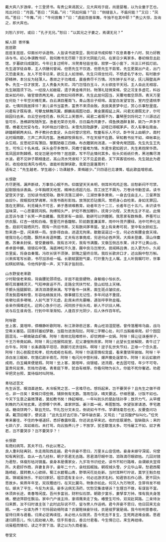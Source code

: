 <!-- { "loadSidebar": true } -->
	戴大宾八岁游痒，十三登贤书。有贵公来谒其父，见大宾戏于庭，尚是婴稚，以为业童子艺也，戏出对曰：“月圆。”答曰：“风扁。”问：“风如何扁？”曰：“侧缝皆入，不扁何能？”又曰：“凤鸣。”答曰：“牛舞。”问：“牛何尝舞？”曰：“虞庭百兽率舞，牛独不在其中耶？”贵公大惊，及询之，即大宾也。 
	
	刘恕八岁时，或曰：“孔子无兄。”恕曰：“以其兄之子妻之，焉谓无兄？” 
	
	解人颐 寄怀集
	屈屈歌 
	屈屈复屈屈，仰面长吁诉造物。人皆读书遂荣显，我何读书成抑郁？叹息青春十八时，努力好教诗与书。初心争谓教书好，我何教书无尽期？百岁光阴能几何，在家日少离家多。春初倏忽去赴馆，岁暮欲归成蹉跎。今年已复过明年，冷凳青毡皆坐穿。寂寥一饭小窗下，冷淡三杯孤灯前。先生道学徒自尊，主人供膳何曾闻。但愿先生不饮酒，但愿先生不茹荤。先生更莫出户走，出门又恐逢亲友。友人不觉寻访来，欲见主人如泄柳。先生只得坐忧闷，不想虚名宁本分。有时散步舒精神，本分反为轻薄人。愚顽之子功难成，晨昏费尽千万情。河东狮子反不足，抚儿隔壁高声争。先生一日才放宽，主人责备大失欢。鸿门岂惜白玉斗，大士欲挂平天冠。主人自此无相容，先生踧踖须下功。一经授人如敝屣，遗子黄金难开封。物薄礼轻微束脩，受之况复多虚花，料谷腐米如丹砂。输官偿债两无用，此物如何得养家。先生此屈何因当，天覆地载空昂昂。青天万里在何处？十年空对槐花黄。白云满目雁南飞，青山落日子规啼。高堂白发望甘旨，室内空遣桃李姿。七情同我居择邻？男儿读书当富贵，富贵不来须自致。良辰美景梦中过，赏心乐事愁里度。问君有才既有德，可攀龙鳞舞凤翼。麒麟高阁图功臣，黄金置阁延上宾。问君无德既无才，尔可田园归去来。白云空谷桂花香，秋风江上芙蓉开。闻君二者既不为，囊琴匣剑将何之？川源远近皆可乐，渔樵耕牧随所宜。渔者无荣亦无辱，日日扁舟共妻子。得鱼换酒醉复醉，欸乃一声多不理。樵者无忧安与危，利斧晓出行歌归。未雪先防隐薜萝，迎喧已得眠茅庐。农人有事在南亩，耕饁朝朝两夫妇。养子教孙衣食足，头白何曾识官府。牧童有乐人不识，卧牛背上由朝夕。南村北村烟雨歇，三声二声风月笛。渔樵耕牧俱有乐，不在天禄不在爵。早知教书反不如，绛帐皋比永忘规。反思祀宗有薄田，箪瓢陋巷三四椽。布衣饘粥尚消遣，一家骨肉常团圆。先生先生王先生，可怜三十名未成。床头金尽多憔悴，风檐寸晷难为情。东君东君如若识，先生素抱荣华质。鸾凤固非荆棘栖，蛟龙岂是池中物？屈屈歌，写不尽此情何其多。街头买纸纸价贵，黑池蘸尽清水波。君不见钟子期相逢迟，高山流水凭谁知？又不见孟尝君，天下宾客徒纷纷。先生就此为君别，收拾收拾清风与明月。谁能听我弹铗歌，我辈岂是蓬蒿列！ 
	语有之：“先生越老，学生越小；功课越多，束脩越少。”只四语已见凄情，唱此歌益增悲戚。 
	
	长恨歌
	月尽更残，漏声断续，万事惊心眠不热。仰面望天天未明，侧耳听鸡鸡正宿。旧愁新闷不可禁，起剔银烛诉衷曲。少年胸襟天地宽，精神志虑超凡俗。百工技艺不屑为，万卷诗书勤苦读。读书望登天子堂，岂知读书成劳碌。数年流落江湖中，江湖世事多萧索。一身去住由主人，三餐茶饭由奴仆。寂眠孤枕梦魂寒，冷落书斋形影烛。放荡犹恐玷儒风，常把身心自检束。身如无罪囚，落在无罪狱。利觅蝇头不可言，弟子愚顽难教育。幼者年方十二三，长者年已十五六。未识读书滋味深，一心思要顾鸿鹄。拘缚矩头严，护短不教加鞭扑。抚育少功程，又责先生才不足。此情此苦诉与谁？长笑一声自藏蓄。我思家有一亩田，勤耕可以供饘粥。我思家有数株桑，养蚕可以供衣服。红杏一枝和白梅，雪里花开香馥郁。阶前数茎濂溪草，雨中叶茂齐腰绿。池中可养化龙鱼，庭前可栽栖凤竹。既有一所旧书房，又有数间茅草屋。堂上有亲寿可祝，室中有女颜如玉。愁来酒一壶，闲来棋一局。坐卧得自由，进退无拘束。散散诞诞过一生，何必衣紫腰金食天禄。嗟我功名心性酷，飘然未肯退林麓。丈夫有志事竟成，穷途何必吞声哭。大舜未登庸，深山伴麋鹿。苏秦未封侯，曾受妻嫂辱。我有志冲天，我有书满腹。文章压倒吕东莱，诗才不让黄山谷。卓卓兽中麟，琅琅石中璞。海底神松不久潜，厩中良马岂常伏。尝闻韩吕俦，出入更为仆。久闻百里奚，将身自秦鬻。冯欢长铗不须弹，郭隗之屋终日筑。我叹长歌非口才，述出胸中愁万斛。兴来挥笔写长歌，书尽加添纸一幅。长歌赋罢胆气豪，叮咛重为主人嘱。主人听我嘱叮咛，世事如棋如转轴。令他传胪报一声，天下英才皆刮目。 
	
	山东野叟老来歌 
	少时聪俊老来痴，背曲腰驼颈项低。牙屈不能尝硬物，身躯缩小怕长衣。 
	眼花耳塞精灵灭，气短神衰话不齐。走路全凭扶竹杖，登山如怯上天梯。 
	手颤头摇腿脚软，涕流泪滴便淋漓。写字看书一抹黑，面生斑点皱纹皮。 
	须发鬓眉堆粉雪，形容枯槁强支持。做事健忘无记性，多年闲话不重提。 
	咳嗽吐痰多哮喘，人前气泄下元虚。赴席未终先要睡，遇张呼李熟韭薤。 
	会亲作揖难还礼，迎宾心急步行迟。闲同孩子街头戏，新人不识旧人稀。 
	说与后生谁肯信，行到中年渐渐知。人逢百岁光阴少，后人休作百年机。　 
	
	阿呀歌 
	坐上客，莫喧哗，停樽静听歌阿呀。秋江渺渺悲迁客，青山枉泪湿琵琶。曾传落雁啼乌曲，战马空嘶关塞笳。回首奸雄如梦散，当筵勿进渔阳挝。阿呀二字鞭心处，利爪当胸着痒爬。好个囫囵圆混沌，一朝凿破血虾蟆。阿呀！南倾北陷难修补，却仗娉婷一女娲。阿呀！揖让征诛垂样子，千王万帝竟如麻。阿呀！周公拮据鸮戕室，尼父凄惶狗丧家。阿呀！此望长生彼解脱，青牛过了白牛车。阿呀！长条直路平坦坦，跌脚污泥贪径斜。啊呀！逆子乱世失节妇，正缘一个念头差。阿呀！剖心割股忠和孝，挖肉成疮也有疤。阿呀！你道恩情权宠盛，看来重锁带披枷。阿呀！平添白发三眠柳，吹落红颜半夜花。阿呀！电闪光中营利禄，爆声撒处逞荣华。阿呀！彩云虹散终成雨，白玉蝇来便是瑕。阿呀！坐上客，莫喧哗，烧银蜡，进流霞，老去固可惜，年少不可夸。富贵何足羡，贫贱勿咨嗟。青青庭下草，犹自有根芽。你看何物为长久，你能不死你奢遮。劝君早把灵台照，莫待临时叫阿呀。 
	
	青毡述苦文 
	先生诉苦，眼泪直迸矣。夫冷板凳之苦，一言难尽也。想将起来，岂不要哭乎？且先生之做不得也，非一日矣！束脩只得些微，铺排倒有无数。落雨包驮，晴天要送。仔细思量，讨饭不如也。今天下生意之最微薄者，莫如教书矣！挣起喉咙，一年叫到头的是赵钱孙李；放开力气，从早缠到晚的乃天地玄黄。还想哪个供茶，谁家供饭。姜汁面一碗，希图暂饱。休望张家请酒，李宅邀谈。糖烧饼两个，聊且充饥。节礼包分文未见，倒说如今不作。学课钱毫忽也无，反要查问功课。戴顶旧帽子，便说道：“这先生好去打卦。”穿件破衣裳，又骂云：“这穷酸俨似叫化。”任凭寒来暑往，不住的争堪道好。悉好春露秋霜，你还说去早来迟。收的低银潮色，皆缺戥头；来的七龄八岁，浑如凿石。未打骂，向云独养儿子；不放学，犹言歇落太多。可怜雇工不如，奴才弗若，岂不要哭乎？岂不要哭乎？！ 
	
	长恨歌 
	有商妇病笃，其夫不归，作此以寄之。 
	良人重利轻离别，东走南阳西走越。君今弃妾不思归，万里关山音信绝。妾身未嫁守深闺，何曾知有离别苦。自从一去几经秋，朝夕思君无去路。思君滴尽眼中泪，泪珠滴尽眼欲枯。几回对镜为君愁，体瘦形枯对镜羞。妾身本是儒家女，九岁攻书识经史。读书不知行路难，自谓嫁夫宜得所。夫君好作商，弃妻复弃子。妾年二十六，衾枕孤眠独。朝观城头雪，夕见华山翠。愁君西蜀路崎岖，展转教人心欲碎。蜀江水碧蜀山青，野草闲花处处新。当时耳畔叮咛说，莫学王魁负桂英。锦城虽快乐，不如归家好。祖宗遗有复业计，何必远游求名利。知君铁石作心肠，更不回头思故乡。紫燕年年至，双双雁结行。在天比翼鸟，物象亦如此。何况人为万物灵，含芽待发不相似。嫁夫了平生，今反为夫误。妾多沾病无汤药，忧愁交集谁堪诉？生理岂不做，有谋皆不富。休须奔长途，青春等闲度。吾州多富翁，财积似石崇。朝歌夕宴乐，妻孥享万钟。惟有我夫身落魄，梗迹萍踪任飘泊。家中门户谁主持，拿得鹰来走了兔。椿萱生可怜，双双赴冥路。二亲待汝归来葬，汝不归时谁主张？此时此际说不尽，留与旁人作话柄。君今弃妾不思归，他日回来无会期。一男一女谁为养？可怜弱幼倚阿谁？衣裳鞋袜妾针线，衣是绫罗裳是绢。我今吩咐景春收，留待归来与君看。归来必定再续弦，未必他人似我贤。吾今死去不复生，生死两途难会面。愿君速归顾吾儿，怜儿孤幼被人欺。信手剪香云，香云付君看。今生情已已，来生再结缘。 
	词虽粗而情切，读之不禁下泪。录之以为久商者鉴。 
	
	卷堂文 

